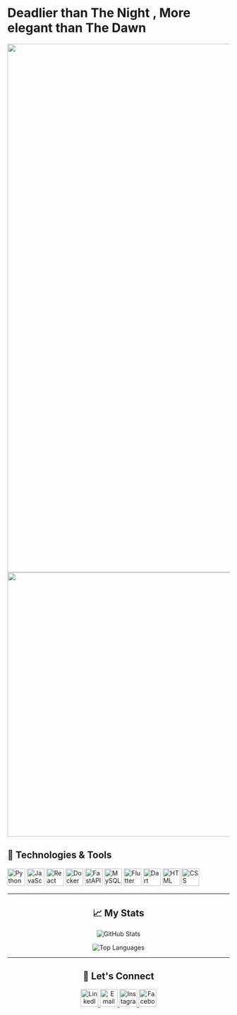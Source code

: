 <!-- Add a title -->
# Deadlier than The Night , More elegant than The Dawn 

<!-- Add the GIF before the About Me section -->
<div align="center">
  <img src="https://wallpapercave.com/wp/wp12756497.jpg" alt="Fighter GIF" width="1200">
</div>


<!-- Add the second GIF before the technologies -->
<div align="center">
<div align="right">
  <img src="https://media3.giphy.com/media/v1.Y2lkPTc5MGI3NjExcXUxam1hZmg0d25hdjBqN2JmaWtxOWQycjFnaDB1aG81YmdwNjdpZCZlcD12MV9pbnRlcm5hbF9naWZfYnlfaWQmY3Q9Zw/13HgwGsXF0aiGY/giphy.webp" alt="Fighting GIF" width="600">
  </div>
  <div align ="left">

  ## 🔧 Technologies & Tools
  <img src="https://cdn.jsdelivr.net/gh/devicons/devicon/icons/python/python-original.svg" alt="Python" width="40">
  <img src="https://cdn.jsdelivr.net/gh/devicons/devicon/icons/javascript/javascript-original.svg" alt="JavaScript" width="40">
  <img src="https://cdn.jsdelivr.net/gh/devicons/devicon/icons/react/react-original.svg" alt="React" width="40">
  <img src="https://cdn.jsdelivr.net/gh/devicons/devicon/icons/docker/docker-original.svg" alt="Docker" width="40">
  <img src="https://cdn.jsdelivr.net/gh/devicons/devicon/icons/fastapi/fastapi-original.svg" alt="FastAPI" width="40">
  <img src="https://cdn.jsdelivr.net/gh/devicons/devicon/icons/mysql/mysql-original.svg" alt="MySQL" width="40">
  <img src="https://cdn.jsdelivr.net/gh/devicons/devicon/icons/flutter/flutter-original.svg" alt="Flutter" width="40">
  <img src="https://cdn.jsdelivr.net/gh/devicons/devicon/icons/dart/dart-original.svg" alt="Dart" width="40">
  <img src="https://cdn.jsdelivr.net/gh/devicons/devicon/icons/html5/html5-original.svg" alt="HTML" width="40">
  <img src="https://cdn.jsdelivr.net/gh/devicons/devicon/icons/css3/css3-original.svg" alt="CSS" width="40">
</div>

---

## 📈 My Stats
![GitHub Stats](https://github-readme-stats.vercel.app/api?username=yourusername&show_icons=true&theme=dark)

![Top Languages](https://github-readme-stats.vercel.app/api/top-langs/?username=yourusername&layout=compact&theme=dark)

---

## 🤝 Let's Connect
<div>
  <a href="https://www.linkedin.com/in/kareem-yasser-464ab222a">
    <img src="https://cdn.jsdelivr.net/gh/devicons/devicon/icons/linkedin/linkedin-original.svg" alt="LinkedIn" width="40">
  </a>
  <a href="mailto:Kareemyasser1054@gmail.com">
    <img src="https://cdn.jsdelivr.net/gh/devicons/devicon/icons/google/google-original.svg" alt="Email" width="40">
  </a>
  <a href="https://www.instagram.com/karemyassser/">
    <img src="https://upload.wikimedia.org/wikipedia/commons/a/a5/Instagram_icon.png" alt="Instagram" width="40">
  </a>
  <a href="https://www.facebook.com/kareem.yasser.9862273/">
    <img src="https://cdn.jsdelivr.net/gh/devicons/devicon/icons/facebook/facebook-original.svg" alt="Facebook" width="40">
  </a>
</div>
